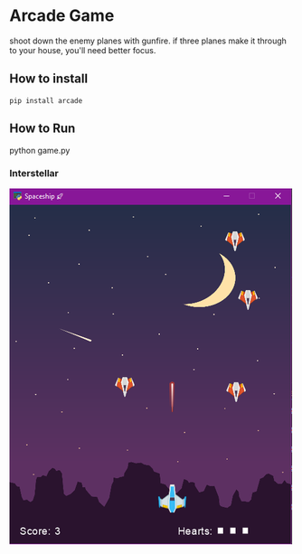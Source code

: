# Arcade Game
shoot down the enemy planes with gunfire. if three planes make it through to your house, you'll need better focus.

## How to install
```
pip install arcade

```

## How to Run
python game.py


### Interstellar
![screen shot](pic/game.png)


